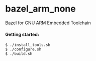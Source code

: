 # bazel_arm_none
Bazel for GNU ARM Embedded Toolchain

#### Getting started:
```shell
$ ./install_tools.sh
$ ./configure.sh
$ ./build.sh
```
